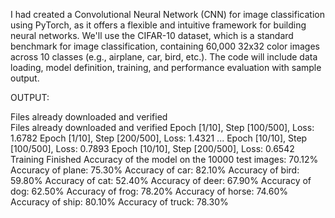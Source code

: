 I had created a Convolutional Neural Network (CNN) for image classification using PyTorch, as it offers a flexible and intuitive framework for building neural networks. We'll use the CIFAR-10 dataset, which is a standard benchmark for image classification, containing 60,000 32x32 color images across 10 classes (e.g., airplane, car, bird, etc.). The code will include data loading, model definition, training, and performance evaluation with sample output.


OUTPUT:

Files already downloaded and verified<br/>
Files already downloaded and verified
Epoch [1/10], Step [100/500], Loss: 1.6782
Epoch [1/10], Step [200/500], Loss: 1.4321
...
Epoch [10/10], Step [100/500], Loss: 0.7893
Epoch [10/10], Step [200/500], Loss: 0.6542
Training Finished
Accuracy of the model on the 10000 test images: 70.12%
Accuracy of plane: 75.30%
Accuracy of car: 82.10%
Accuracy of bird: 59.80%
Accuracy of cat: 52.40%
Accuracy of deer: 67.90%
Accuracy of dog: 62.50%
Accuracy of frog: 78.20%
Accuracy of horse: 74.60%
Accuracy of ship: 80.10%
Accuracy of truck: 78.30%

